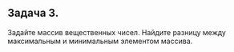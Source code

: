 ## Задача 3.

Задайте массив вещественных чисел. Найдите разницу между максимальным и минимальным элементом массива.